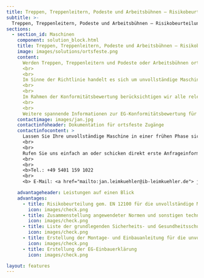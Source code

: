 ```yaml
---
title: Treppen, Treppenleitern, Podeste und Arbeitsbühnen – Risikobeurteilung für Ortsfeste Zugänge zu maschinellen Anlagen
subtitle: >-
  Treppen, Treppenleitern, Podeste und Arbeitsbühnen – Risikobeurteilung für Ortsfeste Zugänge zu maschinellen Anlagen
sections:
  - section_id: Maschinen
    component: solution_block.html
    title: Treppen, Treppenleitern, Podeste und Arbeitsbühnen – Risikobeurteilung für Ortsfeste Zugänge zu maschinellen Anlagen
    image: images/solutions/ortsfeste.png
    content:
      Werden Treppen, Treppenleitern und Podeste oder Arbeitsbühnen ortsfest an maschinellen Anlagen eingesetzt, fallen diese in den Geltungsbereich der Maschinenrichtlinie 2006/42/EG.
      <br>
      <br>
      Im Sinne der Richtlinie handelt es sich um unvollständige Maschinen, für die vor der Integration in die Gesamtmaschine eine technische Dokumentation zur erstellen ist. Diese Dokumentation umfasst die Risikobeurteilung, Montageanleitung und EG-Einbauerklärung.
      <br>
      <br>
      Im Rahmen der Konformitätsbewertung berücksichtigen wir alle relevanten Normen wie bspw. die Typ-C-Normen der EN ISO 14122-1 bis EN ISO 14122-4-Reihe.
      <br>
      <br>
      Weitere spannende Informationen zur EG-Konformitätsbewertung für Schaltschränke und Schaltgerätekombinationen finden Sie in unserem <a href="/blog">Blog.</a>
    contactimage: images/jan.jpg
    contactinfoheader: Dokumentation für ortsfeste Zugänge
    contactinfocontent: >
      Lassen Sie Ihre unvollständige Maschine in einer frühen Phase sicherheitstechnisch von uns bewerten. Fragen Sie kostenfrei ein Angebot zur Erstellung der Risikobeurteilung und Montageanleitung bei uns an.
      <br>
      <br>
      Rufen Sie uns einfach an oder schicken direkt erste Anfrageinformationen per E-Mail. Nutzen Sie hierzu gerne unsere Anfrage-Checkliste. Diese können Sie hier downloaden.
      <br>
      <br>
      <b>Tel.: +49 5401 159 1022
      <br>
      <b> E-Mail: <a href="mailto:jan.leimkuehler@ib-leimkuehler.de"> jan.leimkuehler@ib-leimkuehler.de</a></b>

    advantageheader: Leistungen auf einen Blick
    advantages:
      - title: Risikobeurteilung gem. EN 12100 für die unvollständige Maschine
        icon: images/check.png
      - title: Zusammenstellung angewendeter Normen und sonstigen technischen Spezifikationen
        icon: images/check.png
      - title: Liste der grundlegenden Sicherheits- und Gesundheitsschutzanforderungen
        icon: images/check.png
      - title: Erstellung der Montage- und Einbauanleitung für die unvollständige Maschine
        icon: images/check.png
      - title: Erstellung der EG-Einbauerklärung
        icon: images/check.png

layout: features
---
```


